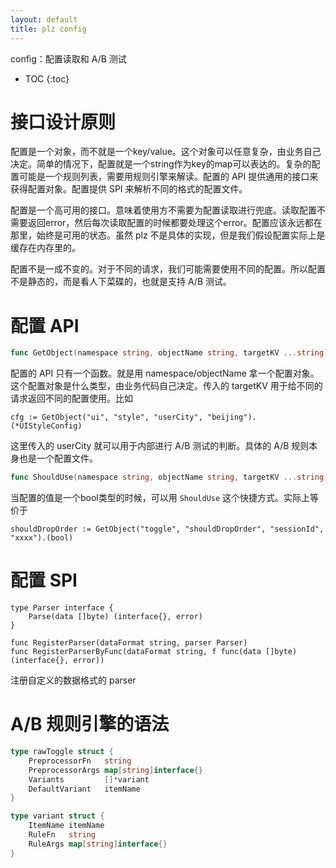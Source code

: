 ```yaml
---
layout: default
title: plz config
---
```


config：配置读取和 A/B 测试

* TOC
{:toc}

# 接口设计原则

配置是一个对象，而不就是一个key/value。这个对象可以任意复杂，由业务自己决定。简单的情况下，配置就是一个string作为key的map可以表达的。复杂的配置可能是一个规则列表，需要用规则引擎来解读。配置的 API 提供通用的接口来获得配置对象。配置提供 SPI 来解析不同的格式的配置文件。

配置是一个高可用的接口。意味着使用方不需要为配置读取进行兜底。读取配置不需要返回error，然后每次读取配置的时候都要处理这个error。配置应该永远都在那里，始终是可用的状态。虽然 plz 不是具体的实现，但是我们假设配置实际上是缓存在内存里的。

配置不是一成不变的。对于不同的请求，我们可能需要使用不同的配置。所以配置不是静态的，而是看人下菜碟的，也就是支持 A/B 测试。

# 配置 API

```go
func GetObject(namespace string, objectName string, targetKV ...string) interface{} 
```

配置的 API 只有一个函数。就是用 namespace/objectName 拿一个配置对象。这个配置对象是什么类型，由业务代码自己决定。传入的 targetKV 用于给不同的请求返回不同的配置使用。比如

```
cfg := GetObject("ui", "style", "userCity", "beijing").(*UIStyleConfig)
```

这里传入的 userCity 就可以用于内部进行 A/B 测试的判断。具体的 A/B 规则本身也是一个配置文件。

```go
func ShouldUse(namespace string, objectName string, targetKV ...string) bool
```

当配置的值是一个bool类型的时候，可以用 `ShouldUse` 这个快捷方式。实际上等价于

```
shouldDropOrder := GetObject("toggle", "shouldDropOrder", "sessionId", "xxxx").(bool)
```

# 配置 SPI

```
type Parser interface {
	Parse(data []byte) (interface{}, error)
}

func RegisterParser(dataFormat string, parser Parser)
func RegisterParserByFunc(dataFormat string, f func(data []byte) (interface{}, error))
```

注册自定义的数据格式的 parser

# A/B 规则引擎的语法

```go
type rawToggle struct {
	PreprocessorFn   string
	PreprocessorArgs map[string]interface{}
	Variants         []*variant
	DefaultVariant   itemName
}

type variant struct {
	ItemName itemName
	RuleFn   string
	RuleArgs map[string]interface{}
}
```

